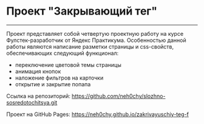 # Проект "Закрывающий тег"

---

Проект представляет собой четвертую проектную работу на курсе Фулстек-разработчик от Яндекс Практикума. Особенностью данной работы являются написание разметки страницы и css-свойств, обеспечивающих следующий функционал:
* переключение цветовой темы страницы
* анимация кнопок
* наложение фильтров на карточки
* открытие и закрытие попапа

Ссылка на репозиторий:
https://github.com/neh0chy/slozhno-sosredotochitsya.git

Проект на GitHub Pages:
https://neh0chy.github.io/zakrivayuschiy-teg-f
